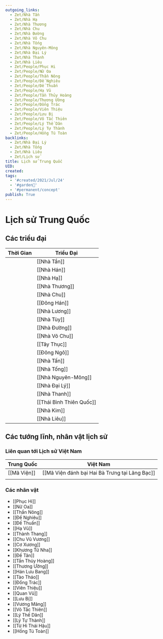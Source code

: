 ```yaml
---
outgoing_links:
  - Zet/Nhà Tần
  - Zet/Nhà Hạ
  - Zet/Nhà Thương
  - Zet/Nhà Chu
  - Zet/Nhà Đường
  - Zet/Nhà Võ Chu
  - Zet/Nhà Tống
  - Zet/Nhà Nguyên-Mông
  - Zet/Nhà Đại Lý
  - Zet/Nhà Thanh
  - Zet/Nhà Liêu
  - Zet/People/Phục Hi
  - Zet/People/Nữ Oa
  - Zet/People/Thần Nông
  - Zet/People/Đế Nghiêu
  - Zet/People/Đế Thuấn
  - Zet/People/Hạ Vũ
  - Zet/People/Tần Thủy Hoàng
  - Zet/People/Thương Ưởng
  - Zet/People/Đổng Trác
  - Zet/People/Viên Thiệu
  - Zet/People/Lưu Bị
  - Zet/People/Võ Tắc Thiên
  - Zet/People/Lý Thế Dân
  - Zet/People/Lý Tự Thành
  - Zet/People/Hồng Tú Toàn
backlinks:
  - Zet/Nhà Đại Lý
  - Zet/Nhà Tống
  - Zet/Nhà Liêu
  - Zet/Lịch sử
title: Lịch sử Trung Quốc
UID: 
created: 
tags:
  - '#created/2021/Jul/24'
  - '#garden🏡'
  - '#permanent/concept'
publish: True
---
```

# Lịch sử Trung Quốc

## Các triều đại
| Thời Gian | Triều Đại                |
| --------- | ------------------------ |
|           | [[Nhà Tần]]              |
|           | [[Nhà Hán]]              |
|           | [[Nhà Hạ]]               |
|           | [[Nhà Thương]]           |
|           | [[Nhà Chu]]              |
|           | [[Đông Hán]]             |
|           | [[Nhà Lương]]            |
|           | [[Nhà Tùy]]              |
|           | [[Nhà Đường]]            |
|           | [[Nhà Võ Chu]]           |
|           | [[Tây Thục]]             |
|           | [[Đông Ngô]]             |
|           | [[Nhà Tấn]]              |
|           | [[Nhà Tống]]             |
|           | [[Nhà Nguyên-Mông]]      |
|           | [[Nhà Đại Lý]]           |
|           | [[Nhà Thanh]]            |
|           | [[Thái Bình Thiên Quốc]] |
|           | [[Nhà Kim]]              |
|           | [[Nhà Liêu]]             |

## Các tướng lĩnh, nhân vật lịch sử
### Liên quan tới Lịch sử Việt Nam
| Trung Quốc  | Việt Nam                                       |
| ----------- | ---------------------------------------------- |
| [[Mã Viện]] | [[Mã Viện đánh bại Hai Bà Trưng tại Lãng Bạc]] |
|             |                                                |

### Các nhân vật
- [[Phục Hi]]
- [[Nữ Oa]]
- [[Thần Nông]]
- [[Đế Nghiêu]]
- [[Đế Thuấn]]
- [[Hạ Vũ]]
- [[Thành Thang]]
- [[Chu Vũ Vương]]
- [[Cơ Xương]]
- [[Khương Tử Nha]]
- [[Đế Tân]]
- [[Tần Thủy Hoàng]]
- [[Thương Ưởng]]
- [[Hán Lưu Bang]]
- [[Tào Tháo]]
- [[Đổng Trác]]
- [[Viên Thiệu]]
- [[Quan Vũ]]
- [[Lưu Bị]]
- [[Vương Mãng]]
- [[Võ Tắc Thiên]]
- [[Lý Thế Dân]]
- [[Lý Tự Thành]]
- [[Từ Hi Thái Hậu]]
- [[Hồng Tú Toàn]]
